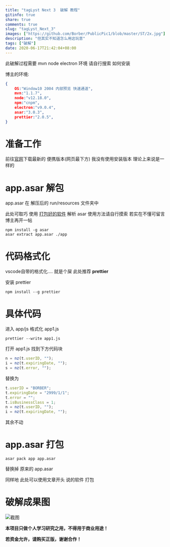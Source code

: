 ```yaml
---
title: "tagLyst Next 3  破解 教程"
gitinfo: true
share: true
comments: true
slug: "tagLyst_Next_3"
images: ["https://github.com/Borber/PublicPic1/blob/master/ST/2x.jpg"] 
description: "但其实不知道怎么用这玩意"
tags: ["破解"]
date: 2020-06-17T21:42:04+08:00
---
```


此破解过程需要 mvn node electron 环境 请自行搜索 如何安装

博主的环境:

```json
{
	OS:"Window10 2004 内部预览 快速通道",
    mvn:"1.1.7",
    node:"v12.18.0",
    npm:"cnpm",
    electron:"v9.0.4",
    asar:"3.0.3",
    prettier:"2.0.5",
}
```

# 准备工作

前往[官网](http://www.taglyst.com/download-next)下载最新的 便携版本(网页最下方) 我没有使用安装版本 理论上来说是一样的

# app.asar 解包

app.asar 在 解压后的 run/resources 文件夹中

此处可取巧 使用 [打包好的软件](https://github.com/nwdxlgzs/asar-manager) 解析 asar 使用方法请自行摸索 若实在不懂可留言 博主再开一帖

```shell
npm install -g asar
asar extract app.asar ./app
```

# 代码格式化

vscode自带的格式化…. 就是个屎 此处推荐 **prettier** 

安装 prettier

```shell
npm install --g prettier
```

# 具体代码

进入 app/js 格式化 app1.js

```shell
prettier --write app1.js
```

打开 app1.js 找到下方代码块

```js
n = nz(t.userID, "");       
i = nz(t.expiringDate, "");
s = nz(t.error, "");      
```

替换为

```js
t.userID = "BORBER";
t.expiringDate = "2999/1/1";
t.error = "";
t.isBusinessClass = 1;
n = nz(t.userID, "");
i = nz(t.expiringDate, "");
```

其余不动

# app.asar 打包

```shell
asar pack app app.asar
```

替换掉 原来的 app.asar

同样地 此处可以使用文章开头 说的软件 打包

# 破解成果图

![截图](https://gitee.com/BORBER/PublicPic/raw/master/Picture/博客园/image-20200617213655407.png)



**本项目只做个人学习研究之用，不得用于商业用途！**

**若资金允许，请购买正版，谢谢合作！**
